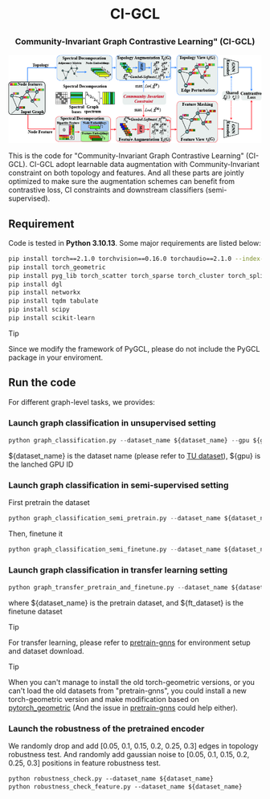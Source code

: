 
<h1 align="center"> <p>CI-GCL</p></h1>
<h3 align="center">
    <p>Community-Invariant Graph Contrastive Learning" (CI-GCL)</p>
</h3>

![Overall Framework](./OverallFramework.jpg)


This is the code for "Community-Invariant Graph Contrastive Learning" (CI-GCL).
CI-GCL adopt learnable data augmentation with Community-Invariant constraint on both topology and features. 
And all these parts are jointly optimized to make sure the augmentation schemes can benefit from contrastive loss, CI constraints and downstream classifiers (semi-supervised).

## Requirement

Code is tested in **Python 3.10.13**. Some major requirements are listed below:
```bash
pip install torch==2.1.0 torchvision==0.16.0 torchaudio==2.1.0 --index-url https://download.pytorch.org/whl/cu118
pip install torch_geometric
pip install pyg_lib torch_scatter torch_sparse torch_cluster torch_spline_conv -f https://data.pyg.org/whl/torch-2.1.0+cu118.html
pip install dgl
pip install networkx
pip install tqdm tabulate
pip install scipy
pip install scikit-learn
```

> [!TIP]
> Since we modify the framework of PyGCL, please do not include the PyGCL package in your enviroment.


## Run the code

For different graph-level tasks, we provides:

### Launch graph classification in unsupervised setting
```python
python graph_classification.py --dataset_name ${dataset_name} --gpu ${gpu}
```

\${dataset_name} is the dataset name (please refer to [TU dataset](https://chrsmrrs.github.io/datasets/docs/datasets/)), \${gpu} is the lanched GPU ID


### Launch graph classification in semi-supervised setting
First pretrain the dataset
```python
python graph_classification_semi_pretrain.py --dataset_name ${dataset_name}
```
Then, finetune it
```python
python graph_classification_semi_finetune.py --dataset_name ${dataset_name}
```


### Launch graph classification in transfer learning setting

```python
python graph_transfer_pretrain_and_finetune.py --dataset_name ${dataset_name} --ft_dataset ${ft_dataset}
```
where \${dataset_name} is the pretrain dataset, and \${ft_dataset} is the finetune dataset


> [!TIP]
> For transfer learning, please refer to [pretrain-gnns](https://github.com/snap-stanford/pretrain-gnns) for environment setup and dataset download.

> [!TIP]
> When you can't manage to install the old torch-geometric versions, or you can't load the old datasets from "pretrain-gnns", you could install a new torch-geometric version and make modification based on [pytorch_geometric](https://github.com/pyg-team/pytorch_geometric/discussions/4502) (And the issue in [pretrain-gnns](https://github.com/snap-stanford/pretrain-gnns/issues/14) could help either).


### Launch the robustness of the pretrained encoder
We randomly drop and add [0.05, 0.1, 0.15, 0.2, 0.25, 0.3] edges in topology robustness test.
And randomly add gaussian noise to [0.05, 0.1, 0.15, 0.2, 0.25, 0.3] positions in feature robustness test.
```
python robustness_check.py --dataset_name ${dataset_name}
python robustness_check_feature.py --dataset_name ${dataset_name}
```
